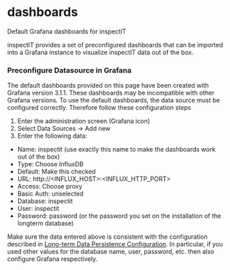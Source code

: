 # dashboards
Default Grafana dashboards for inspectIT

inspectIT provides a set of preconfigured dashboards that can be imported into a Grafana instance to visualize inspectIT data out of the box.

### Preconfigure Datasource in Grafana
The default dashboards provided on this page have been created with Grafana version 3.1.1. These dashboards may be incompatible with other Grafana versions.
To use the default dashboards, the data source must be configured correctly. Therefore follow these configuration steps

1. Enter the administration screen (Grafana icon)
2. Select Data Sources → Add new
3. Enter the following data:
  * Name: inspectit (use exactly this name to make the dashboards work out of the box)
  * Type: Choose InfluxDB
  * Default: Make this checked
  * URL: http://<INFLUX_HOST>:<INFLUX_HTTP_PORT>
  * Access: Choose proxy
  * Basic Auth: unselected
  * Database: inspectit 
  * User: inspectit
  * Password: password (or the password you set on the installation of the longterm database)

Make sure the data entered above is consistent with the configuration described in [Long-term Data Persistence Configuration](https://inspectit-performance.atlassian.net/wiki/display/DOC17/Long-term+Data+Persistence+Configuration). In particular, if you used other values for the database name, user, password, etc. then also configure Grafana respectively.
